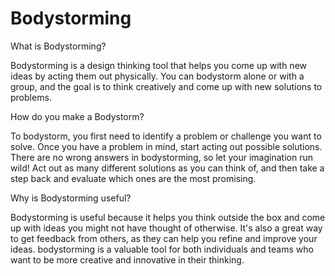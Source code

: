 # Bodystorming

What is Bodystorming?

Bodystorming is a design thinking tool that helps you come up with new ideas by acting them out physically. You can bodystorm alone or with a group, and the goal is to think creatively and come up with new solutions to problems.

How do you make a Bodystorm?

To bodystorm, you first need to identify a problem or challenge you want to solve. Once you have a problem in mind, start acting out possible solutions. There are no wrong answers in bodystorming, so let your imagination run wild! Act out as many different solutions as you can think of, and then take a step back and evaluate which ones are the most promising.

Why is Bodystorming useful?

Bodystorming is useful because it helps you think outside the box and come up with ideas you might not have thought of otherwise. It's also a great way to get feedback from others, as they can help you refine and improve your ideas. bodystorming is a valuable tool for both individuals and teams who want to be more creative and innovative in their thinking.
